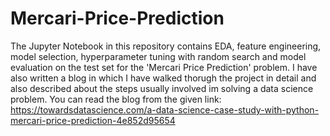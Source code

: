 # Mercari-Price-Prediction
The Jupyter Notebook in this repository contains EDA, feature engineering, model selection, hyperparameter tuning with random search and model evaluation on the test set for the 'Mercari Price Prediction' problem. 
I have also written a blog in which I have walked thorugh the project in detail and also described about the steps usually involved im solving a data science problem. You can read the blog from the given link:
https://towardsdatascience.com/a-data-science-case-study-with-python-mercari-price-prediction-4e852d95654
